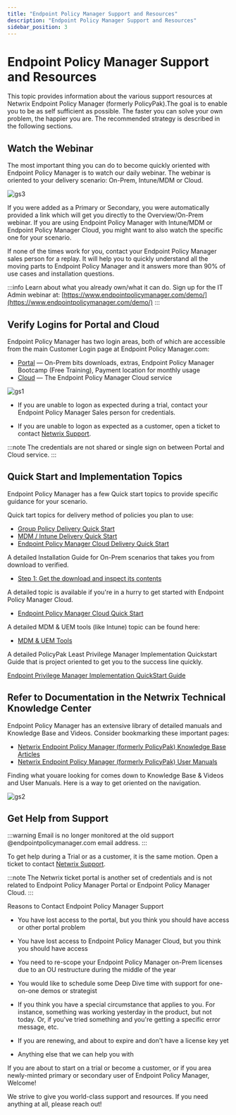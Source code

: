 ```yaml
---
title: "Endpoint Policy Manager Support and Resources"
description: "Endpoint Policy Manager Support and Resources"
sidebar_position: 3
---
```


# Endpoint Policy Manager Support and Resources

This topic provides information about the various support resources at Netwrix Endpoint Policy
Manager (formerly PolicyPak).The goal is to enable you to be as self sufficient as possible. The
faster you can solve your own problem, the happier you are. The recommended strategy is described in
the following sections.

## Watch the Webinar

The most important thing you can do to become quickly oriented with Endpoint Policy Manager is to
watch our daily webinar. The webinar is oriented to your delivery scenario: On-Prem, Intune/MDM or
Cloud.

![gs3](/images/endpointpolicymanager/gettingstarted/gs3.webp)

If you were added as a Primary or Secondary, you were automatically provided a link which will get
you directly to the Overview/On-Prem webinar. If you are using Endpoint Policy Manager with
Intune/MDM or Endpoint Policy Manager Cloud, you might want to also watch the specific one for your
scenario.

If none of the times work for you, contact your Endpoint Policy Manager sales person for a replay.
It will help you to quickly understand all the moving parts to Endpoint Policy Manager and it
answers more than 90% of use cases and installation questions.

:::info
Learn about what you already own/what it can do. Sign up for the IT Admin webinar
at: [https://www.endpointpolicymanager.com/demo/](https://www.endpointpolicymanager.com/demo/)
:::


## Verify Logins for Portal and Cloud

Endpoint Policy Manager has two login areas, both of which are accessible from the main Customer
Login page at Endpoint Policy Manager.com:

- [Portal](http://portal.endpointpolicymanager.com/) — On-Prem bits downloads, extras, Endpoint Policy Manager
  Bootcamp (Free Training), Payment location for monthly usage
- [Cloud](http://cloud.endpointpolicymanager.com/) — The Endpoint Policy Manager Cloud service

![gs1](/images/endpointpolicymanager/gettingstarted/gs1.webp)

- If you are unable to logon as expected during a trial, contact your Endpoint Policy Manager Sales
  person for credentials.

- If you are unable to logon as expected as a customer, open a ticket to contact
  [Netwrix Support](https://www.netwrix.com/tickets.html#netwrix-support).

:::note
The credentials are not shared or single sign on between Portal and Cloud service.
:::


## Quick Start and Implementation Topics

Endpoint Policy Manager has a few Quick start topics to provide specific guidance for your scenario.

Quick tart topics for delivery method of policies you plan to use:

- [Group Policy Delivery Quick Start](/docs/endpointpolicymanager/gettingstarted/quickstart/grouppolicy.md)
- [MDM / Intune Delivery Quick Start](/docs/endpointpolicymanager/gettingstarted/quickstart/mdm.md)
- [Endpoint Policy Manager Cloud Delivery Quick Start](/docs/endpointpolicymanager/gettingstarted/quickstart/cloud.md)

A detailed Installation Guide for On-Prem scenarios that takes you from download to verified.

- [Step 1: Get the download and inspect its contents](/docs/endpointpolicymanager/gettingstarted/overviewinstall/downloadcontents.md)

A detailed topic is available if you're in a hurry to get started with Endpoint Policy Manager
Cloud.

- [Endpoint Policy Manager Cloud Quick Start](/docs/endpointpolicymanager/gettingstarted/cloudmanual/overview.md)

A detailed MDM & UEM tools (like Intune) topic can be found here:

- [MDM & UEM Tools](/docs/endpointpolicymanager/gettingstarted/mdmmanual/overview.md)

A detailed PolicyPak Least Privilege Manager Implementation Quickstart Guide that is project
oriented to get you to the success line quickly.

[Endpoint Privilege Manager Implementation QuickStart Guide](/docs/endpointpolicymanager/components/endpointprivilegemanager/technotes/implementationguide.md)

## Refer to Documentation in the Netwrix Technical Knowledge Center

Endpoint Policy Manager has an extensive library of detailed manuals and Knowledge Base and Videos.
Consider bookmarking these important pages:

- [Netwrix Endpoint Policy Manager (formerly PolicyPak) Knowledge Base Articles](/docs/endpointpolicymanager/)
- [Netwrix Endpoint Policy Manager (formerly PolicyPak) User Manuals](/docs/endpointpolicymanager/)

Finding what youare looking for comes down to Knowledge Base & Videos and User Manuals. Here is a
way to get oriented on the navigation.

![gs2](/images/endpointpolicymanager/gettingstarted/gs2.webp)

## Get Help from Support

:::warning
Email is no longer monitored at the old support @endpointpolicymanager.com email address.
:::


To get help during a Trial or as a customer, it is the same motion. Open a ticket to contact
[Netwrix Support](https://www.netwrix.com/tickets.html#netwrix-support).

:::note
The Netwrix ticket portal is another set of credentials and is not related to Endpoint
Policy Manager Portal or Endpoint Policy Manager Cloud.
:::


Reasons to Contact Endpoint Policy Manager Support

- You have lost access to the portal, but you think you should have access or other portal problem

- You have lost access to Endpoint Policy Manager Cloud, but you think you should have access

- You need to re-scope your Endpoint Policy Manager on-Prem licenses due to an OU restructure during
  the middle of the year

- You would like to schedule some Deep Dive time with support for one-on-one demos or strategist
- If you think you have a special circumstance that applies to you. For instance, something was
  working yesterday in the product, but not today. Or, if you've tried something and you're getting
  a specific error message, etc.
- If you are renewing, and about to expire and don't have a license key yet
- Anything else that we can help you with

If you are about to start on a trial or become a customer, or if you area newly-minted primary or
secondary user of Endpoint Policy Manager, Welcome!

We strive to give you world-class support and resources. If you need anything at all, please reach
out!
